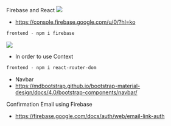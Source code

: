 Firebase and React
<img src="https://cdn-images-1.medium.com/max/800/1*vdLSfGC-Qn8umJ0kxtmkSg.png" />
- https://console.firebase.google.com/u/0/?hl=ko

```javascript
frontend - npm i firebase
```
<img src="https://cdn-images-1.medium.com/max/800/1*rQkVHO9HFH7GcWQHYcY32Q.png" />

- In order to use Context
```javascript
frontend - npm i react-router-dom
```

- Navbar
- https://mdbootstrap.github.io/bootstrap-material-design/docs/4.0/bootstrap-components/navbar/

Confirmation Email using Firebase
- https://firebase.google.com/docs/auth/web/email-link-auth